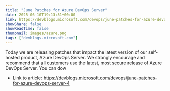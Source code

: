 ```yaml
---
title: "June Patches for Azure DevOps Server"
date: 2025-06-10T19:13:51+00:00
link: https://devblogs.microsoft.com/devops/june-patches-for-azure-devops-server-4
showShare: false
showReadTime: false
thumbnail: images/azure.png
tags: ["devblogs.microsoft.com"]
---
```

Today we are releasing patches that impact the latest version of our self-hosted product, Azure DevOps Server. We strongly encourage and recommend that all customers use the latest, most secure release of Azure DevOps Server. You can dow

- Link to article: https://devblogs.microsoft.com/devops/june-patches-for-azure-devops-server-4